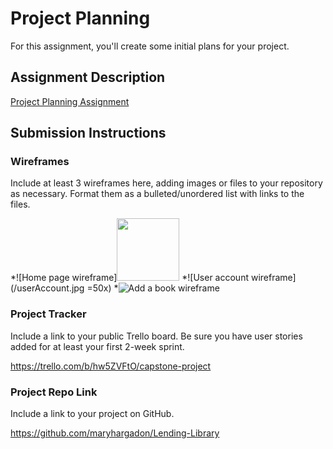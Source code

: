 # Project Planning
For this assignment, you'll create some initial plans for your project.

## Assignment Description
[Project Planning Assignment](https://education.launchcode.org/liftoff/modules/assignments/project-planning)

## Submission Instructions

### Wireframes

Include at least 3 wireframes here, adding images or files to your repository as necessary. Format them as a bulleted/unordered list with links to the files.

*![Home page wireframe]<img src="/homepage.jpg" width="100" />
*![User account wireframe](/userAccount.jpg =50x)
*![Add a book wireframe](/addAbook.jpg)

### Project Tracker

Include a link to your public Trello board. Be sure you have user stories added for at least your first 2-week sprint.

https://trello.com/b/hw5ZVFtO/capstone-project 

### Project Repo Link

Include a link to your project on GitHub.

https://github.com/maryhargadon/Lending-Library 
